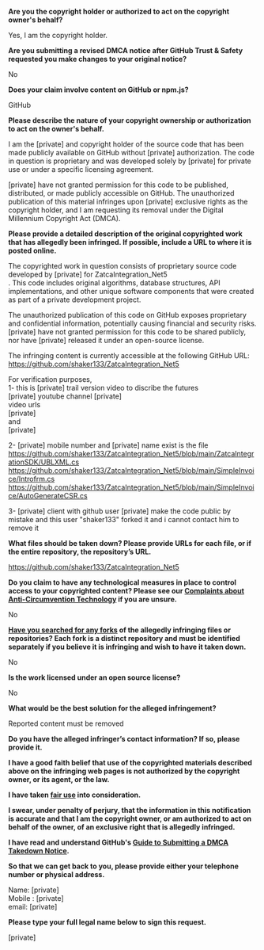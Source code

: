 **Are you the copyright holder or authorized to act on the copyright owner's behalf?**

Yes, I am the copyright holder.

**Are you submitting a revised DMCA notice after GitHub Trust & Safety requested you make changes to your original notice?**

No

**Does your claim involve content on GitHub or npm.js?**

GitHub

**Please describe the nature of your copyright ownership or authorization to act on the owner's behalf.**

I am the [private] and copyright holder of the source code that has been made publicly available on GitHub without [private] authorization. The code in question is proprietary and was developed solely by [private] for private use or under a specific licensing agreement.

[private] have not granted permission for this code to be published, distributed, or made publicly accessible on GitHub. The unauthorized publication of this material infringes upon [private] exclusive rights as the copyright holder, and I am requesting its removal under the Digital Millennium Copyright Act (DMCA).

**Please provide a detailed description of the original copyrighted work that has allegedly been infringed. If possible, include a URL to where it is posted online.**

The copyrighted work in question consists of proprietary source code developed by [private] for ZatcaIntegration_Net5  
. This code includes original algorithms, database structures, API implementations, and other unique software components that were created as part of a private development project.

The unauthorized publication of this code on GitHub exposes proprietary and confidential information, potentially causing financial and security risks. [private] have not granted permission for this code to be shared publicly, nor have [private] released it under an open-source license.

The infringing content is currently accessible at the following GitHub URL: https://github.com/shaker133/ZatcaIntegration_Net5

For verification purposes,  
1- this is [private] trail version video to discribe the futures  
[private] youtube channel [private]  
video urls  
[private]  
and  
[private]

2- [private] mobile number and [private] name exist is the file  
https://github.com/shaker133/ZatcaIntegration_Net5/blob/main/ZatcaIntegrationSDK/UBLXML.cs  
https://github.com/shaker133/ZatcaIntegration_Net5/blob/main/SimpleInvoice/Introfrm.cs  
https://github.com/shaker133/ZatcaIntegration_Net5/blob/main/SimpleInvoice/AutoGenerateCSR.cs  

3- [private] client with github user [private] make the code public by mistake and this user "shaker133" forked it and i cannot contact him to remove it

**What files should be taken down? Please provide URLs for each file, or if the entire repository, the repository’s URL.**

https://github.com/shaker133/ZatcaIntegration_Net5

**Do you claim to have any technological measures in place to control access to your copyrighted content? Please see our <a href="https://docs.github.com/articles/guide-to-submitting-a-dmca-takedown-notice#complaints-about-anti-circumvention-technology">Complaints about Anti-Circumvention Technology</a> if you are unsure.**

No

**<a href="https://docs.github.com/articles/dmca-takedown-policy#b-what-about-forks-or-whats-a-fork">Have you searched for any forks</a> of the allegedly infringing files or repositories? Each fork is a distinct repository and must be identified separately if you believe it is infringing and wish to have it taken down.**

No

**Is the work licensed under an open source license?**

No

**What would be the best solution for the alleged infringement?**

Reported content must be removed

**Do you have the alleged infringer’s contact information? If so, please provide it.**

**I have a good faith belief that use of the copyrighted materials described above on the infringing web pages is not authorized by the copyright owner, or its agent, or the law.**

**I have taken <a href="https://www.lumendatabase.org/topics/22">fair use</a> into consideration.**

**I swear, under penalty of perjury, that the information in this notification is accurate and that I am the copyright owner, or am authorized to act on behalf of the owner, of an exclusive right that is allegedly infringed.**

**I have read and understand GitHub's <a href="https://docs.github.com/articles/guide-to-submitting-a-dmca-takedown-notice/">Guide to Submitting a DMCA Takedown Notice</a>.**

**So that we can get back to you, please provide either your telephone number or physical address.**

Name: [private]  
Mobile : [private]  
email: [private]  

**Please type your full legal name below to sign this request.**

[private]  
